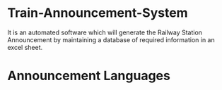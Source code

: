 # Train-Announcement-System
It is an automated software which will generate the Railway Station Announcement by maintaining a database of required information in an excel sheet.
# Announcement Languages
